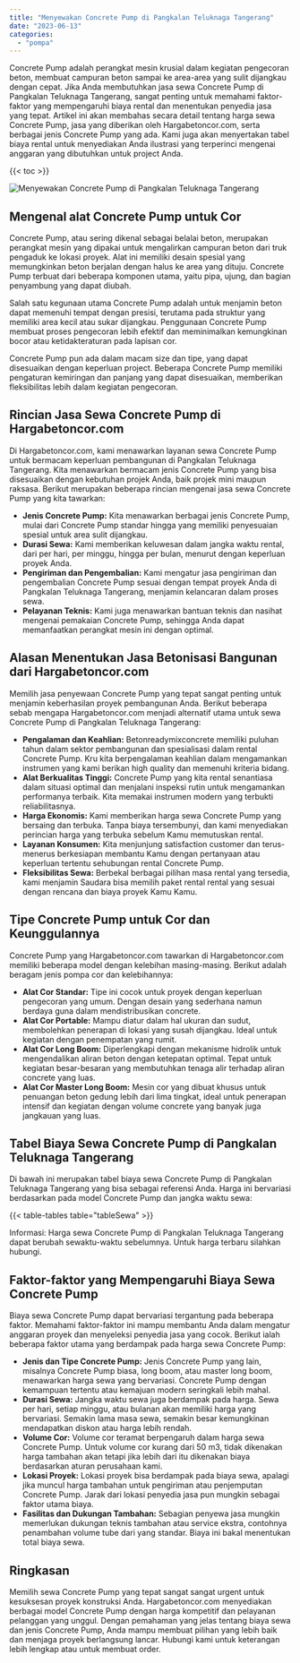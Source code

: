 ```yaml
---
title: "Menyewakan Concrete Pump di Pangkalan Teluknaga Tangerang"
date: "2023-06-13"
categories: 
  - "pompa"
---
```




Concrete Pump adalah perangkat mesin krusial dalam kegiatan pengecoran beton, membuat campuran beton sampai ke area-area yang sulit dijangkau dengan cepat. Jika Anda membutuhkan jasa sewa Concrete Pump di Pangkalan Teluknaga Tangerang, sangat penting untuk memahami faktor-faktor yang mempengaruhi biaya rental dan menentukan penyedia jasa yang tepat. Artikel ini akan membahas secara detail tentang harga sewa Concrete Pump, jasa yang diberikan oleh Hargabetoncor.com, serta berbagai jenis Concrete Pump yang ada. Kami juga akan menyertakan tabel biaya rental untuk menyediakan Anda ilustrasi yang terperinci mengenai anggaran yang dibutuhkan untuk project Anda.

{{< toc >}}

![Menyewakan Concrete Pump di Pangkalan Teluknaga Tangerang](https://hargareadymixid.github.io/pompa/concrete-pump%20(27).png)

## Mengenal alat Concrete Pump untuk Cor

Concrete Pump, atau sering dikenal sebagai belalai beton, merupakan perangkat mesin yang dipakai untuk mengalirkan campuran beton dari truk pengaduk ke lokasi proyek. Alat ini memiliki desain spesial yang memungkinkan beton berjalan dengan halus ke area yang dituju. Concrete Pump terbuat dari beberapa komponen utama, yaitu pipa, ujung, dan bagian penyambung yang dapat diubah.

Salah satu kegunaan utama Concrete Pump adalah untuk menjamin beton dapat memenuhi tempat dengan presisi, terutama pada struktur yang memiliki area kecil atau sukar dijangkau. Penggunaan Concrete Pump membuat proses pengecoran lebih efektif dan meminimalkan kemungkinan bocor atau ketidakteraturan pada lapisan cor.

Concrete Pump pun ada dalam macam size dan tipe, yang dapat disesuaikan dengan keperluan project. Beberapa Concrete Pump memiliki pengaturan kemiringan dan panjang yang dapat disesuaikan, memberikan fleksibilitas lebih dalam kegiatan pengecoran.

## Rincian Jasa Sewa Concrete Pump di Hargabetoncor.com

Di Hargabetoncor.com, kami menawarkan layanan sewa Concrete Pump untuk bermacam keperluan pembangunan di Pangkalan Teluknaga Tangerang. Kita menawarkan bermacam jenis Concrete Pump yang bisa disesuaikan dengan kebutuhan projek Anda, baik projek mini maupun raksasa. Berikut merupakan beberapa rincian mengenai jasa sewa Concrete Pump yang kita tawarkan:

- **Jenis Concrete Pump:** Kita menawarkan berbagai jenis Concrete Pump, mulai dari Concrete Pump standar hingga yang memiliki penyesuaian spesial untuk area sulit dijangkau.
- **Durasi Sewa:** Kami memberikan keluwesan dalam jangka waktu rental, dari per hari, per minggu, hingga per bulan, menurut dengan keperluan proyek Anda.
- **Pengiriman dan Pengembalian:** Kami mengatur jasa pengiriman dan pengembalian Concrete Pump sesuai dengan tempat proyek Anda di Pangkalan Teluknaga Tangerang, menjamin kelancaran dalam proses sewa.
- **Pelayanan Teknis:** Kami juga menawarkan bantuan teknis dan nasihat mengenai pemakaian Concrete Pump, sehingga Anda dapat memanfaatkan perangkat mesin ini dengan optimal.

## Alasan Menentukan Jasa Betonisasi Bangunan dari Hargabetoncor.com

Memilih jasa penyewaan Concrete Pump yang tepat sangat penting untuk menjamin keberhasilan proyek pembangunan Anda. Berikut beberapa sebab mengapa Hargabetoncor.com menjadi alternatif utama untuk sewa Concrete Pump di Pangkalan Teluknaga Tangerang:

- **Pengalaman dan Keahlian:** Betonreadymixconcrete memiliki puluhan tahun dalam sektor pembangunan dan spesialisasi dalam rental Concrete Pump. Kru kita berpengalaman keahlian dalam mengamankan instrumen yang kami berikan high quality dan memenuhi kriteria bidang.
- **Alat Berkualitas Tinggi:** Concrete Pump yang kita rental senantiasa dalam situasi optimal dan menjalani inspeksi rutin untuk mengamankan performanya terbaik. Kita memakai instrumen modern yang terbukti reliabilitasnya.
- **Harga Ekonomis:** Kami memberikan harga sewa Concrete Pump yang bersaing dan terbuka. Tanpa biaya tersembunyi, dan kami menyediakan perincian harga yang terbuka sebelum Kamu memutuskan rental.
- **Layanan Konsumen:** Kita menjunjung satisfaction customer dan terus-menerus berkesiapan membantu Kamu dengan pertanyaan atau keperluan tertentu sehubungan rental Concrete Pump.
- **Fleksibilitas Sewa:** Berbekal berbagai pilihan masa rental yang tersedia, kami menjamin Saudara bisa memilih paket rental rental yang sesuai dengan rencana dan biaya proyek Kamu Kamu.

## Tipe Concrete Pump untuk Cor dan Keunggulannya

Concrete Pump yang Hargabetoncor.com tawarkan di Hargabetoncor.com memiliki beberapa model dengan kelebihan masing-masing. Berikut adalah beragam jenis pompa cor dan kelebihannya:

- **Alat Cor Standar:** Tipe ini cocok untuk proyek dengan keperluan pengecoran yang umum. Dengan desain yang sederhana namun berdaya guna dalam mendistribusikan concrete.
- **Alat Cor Portable:** Mampu diatur dalam hal ukuran dan sudut, membolehkan penerapan di lokasi yang susah dijangkau. Ideal untuk kegiatan dengan penempatan yang rumit.
- **Alat Cor Long Boom:** Diperlengkapi dengan mekanisme hidrolik untuk mengendalikan aliran beton dengan ketepatan optimal. Tepat untuk kegiatan besar-besaran yang membutuhkan tenaga alir terhadap aliran concrete yang luas.
- **Alat Cor Master Long Boom:** Mesin cor yang dibuat khusus untuk penuangan beton gedung lebih dari lima tingkat, ideal untuk penerapan intensif dan kegiatan dengan volume concrete yang banyak juga jangkauan yang luas.

## Tabel Biaya Sewa Concrete Pump di Pangkalan Teluknaga Tangerang

Di bawah ini merupakan tabel biaya sewa Concrete Pump di Pangkalan Teluknaga Tangerang yang bisa sebagai referensi Anda. Harga ini bervariasi berdasarkan pada model Concrete Pump dan jangka waktu sewa:

{{< table-tables table="tableSewa" >}}

Informasi: Harga sewa Concrete Pump di Pangkalan Teluknaga Tangerang dapat berubah sewaktu-waktu sebelumnya. Untuk harga terbaru silahkan hubungi.

## Faktor-faktor yang Mempengaruhi Biaya Sewa Concrete Pump

Biaya sewa Concrete Pump dapat bervariasi tergantung pada beberapa faktor. Memahami faktor-faktor ini mampu membantu Anda dalam mengatur anggaran proyek dan menyeleksi penyedia jasa yang cocok. Berikut ialah beberapa faktor utama yang berdampak pada harga sewa Concrete Pump:

- **Jenis dan Tipe Concrete Pump:** Jenis Concrete Pump yang lain, misalnya Concrete Pump biasa, long boom, atau master long boom, menawarkan harga sewa yang bervariasi. Concrete Pump dengan kemampuan tertentu atau kemajuan modern seringkali lebih mahal.
- **Durasi Sewa:** Jangka waktu sewa juga berdampak pada harga. Sewa per hari, setiap minggu, atau bulanan akan memiliki harga yang bervariasi. Semakin lama masa sewa, semakin besar kemungkinan mendapatkan diskon atau harga lebih rendah.
- **Volume Cor:** Volume cor teramat berpengaruh dalam harga sewa Concrete Pump. Untuk volume cor kurang dari 50 m3, tidak dikenakan harga tambahan akan tetapi jika lebih dari itu dikenakan biaya berdasarkan aturan perusahaan kami.
- **Lokasi Proyek:** Lokasi proyek bisa berdampak pada biaya sewa, apalagi jika muncul harga tambahan untuk pengiriman atau penjemputan Concrete Pump. Jarak dari lokasi penyedia jasa pun mungkin sebagai faktor utama biaya.
- **Fasilitas dan Dukungan Tambahan:** Sebagian penyewa jasa mungkin memerlukan dukungan teknis tambahan atau service ekstra, contohnya penambahan volume tube dari yang standar. Biaya ini bakal menentukan total biaya sewa.

## Ringkasan

Memilih sewa Concrete Pump yang tepat sangat sangat urgent untuk kesuksesan proyek konstruksi Anda. Hargabetoncor.com menyediakan berbagai model Concrete Pump dengan harga kompetitif dan pelayanan pelanggan yang unggul. Dengan pemahaman yang jelas tentang biaya sewa dan jenis Concrete Pump, Anda mampu membuat pilihan yang lebih baik dan menjaga proyek berlangsung lancar. Hubungi kami untuk keterangan lebih lengkap atau untuk membuat order.

